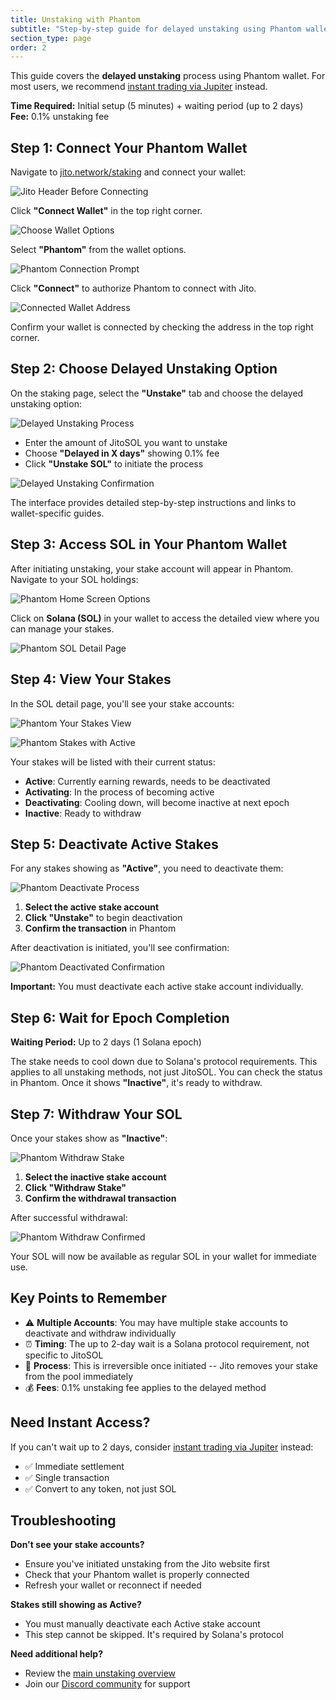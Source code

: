 ```yaml
---
title: Unstaking with Phantom
subtitle: "Step-by-step guide for delayed unstaking using Phantom wallet"
section_type: page
order: 2
---
```


This guide covers the **delayed unstaking** process using Phantom wallet. For most users, we recommend [instant trading via Jupiter](/jitosol/get-started/unstaking-jitosol-flow/unstaking-overview/#option-1-instant-trading-recommended) instead.

**Time Required:** Initial setup (5 minutes) + waiting period (up to 2 days)  
**Fee:** 0.1% unstaking fee

## Step 1: Connect Your Phantom Wallet

Navigate to [jito.network/staking](https://jito.network/staking/) and connect your wallet:

![Jito Header Before Connecting](/shared/images/jitosol/wallet-unstake-sol-header-with-connect-button-before-connecting.png)

Click **"Connect Wallet"** in the top right corner.

![Choose Wallet Options](/shared/images/jitosol/wallet-unstake-sol-choose-wallet-options.png)

Select **"Phantom"** from the wallet options.

![Phantom Connection Prompt](/shared/images/jitosol/phantom-unstake-sol-connect-wallet.png)

Click **"Connect"** to authorize Phantom to connect with Jito.

![Connected Wallet Address](/shared/images/jitosol/phantom-unstake-sol-wallet-address-button.png)

Confirm your wallet is connected by checking the address in the top right corner.

## Step 2: Choose Delayed Unstaking Option

On the staking page, select the **"Unstake"** tab and choose the delayed unstaking option:

![Delayed Unstaking Process](/shared/images/jitosol/stake-page-unstake-section-delayed-unstake-flow.png)

- Enter the amount of JitoSOL you want to unstake
- Choose **"Delayed in X days"** showing 0.1% fee
- Click **"Unstake SOL"** to initiate the process

![Delayed Unstaking Confirmation](/shared/images/jitosol/stake-page-confirm-modal-delayed-flow-unstake-jitosol.png)

The interface provides detailed step-by-step instructions and links to wallet-specific guides.

## Step 3: Access SOL in Your Phantom Wallet

After initiating unstaking, your stake account will appear in Phantom. Navigate to your SOL holdings:

![Phantom Home Screen Options](/shared/images/jitosol/phantom-unstake-sol-option-step-1.png)

Click on **Solana (SOL)** in your wallet to access the detailed view where you can manage your stakes.

![Phantom SOL Detail Page](/shared/images/jitosol/phantom-unstake-sol-detail-page-step-2.png)

## Step 4: View Your Stakes

In the SOL detail page, you'll see your stake accounts:

![Phantom Your Stakes View](/shared/images/jitosol/phantom-unstake-sol-your-stakes-step-3.png)

![Phantom Stakes with Active](/shared/images/jitosol/phantom-unstake-sol-your-stakes-with-active-step-3a.png)

Your stakes will be listed with their current status:
- **Active**: Currently earning rewards, needs to be deactivated
- **Activating**: In the process of becoming active
- **Deactivating**: Cooling down, will become inactive at next epoch
- **Inactive**: Ready to withdraw

## Step 5: Deactivate Active Stakes

For any stakes showing as **"Active"**, you need to deactivate them:

![Phantom Deactivate Process](/shared/images/jitosol/phantom-unstake-sol-active-unstake-deactivate-step-4a.png)

1. **Select the active stake account**
2. **Click "Unstake"** to begin deactivation
3. **Confirm the transaction** in Phantom

After deactivation is initiated, you'll see confirmation:

![Phantom Deactivated Confirmation](/shared/images/jitosol/phantom-unstake-sol-active-unstaked-deactivated-confirmed-step-5a.png)

**Important:** You must deactivate each active stake account individually.

## Step 6: Wait for Epoch Completion

**Waiting Period:** Up to 2 days (1 Solana epoch)

The stake needs to cool down due to Solana's protocol requirements. This applies to all unstaking methods, not just JitoSOL. You can check the status in Phantom. Once it shows **"Inactive"**, it's ready to withdraw.

## Step 7: Withdraw Your SOL

Once your stakes show as **"Inactive"**:

![Phantom Withdraw Stake](/shared/images/jitosol/phantom-unstake-sol-withdraw-stake-step-4.png)

1. **Select the inactive stake account**
2. **Click "Withdraw Stake"**
3. **Confirm the withdrawal transaction**

After successful withdrawal:

![Phantom Withdraw Confirmed](/shared/images/jitosol/phantom-unstake-sol-withdraw-confirmed-step-5.png)

Your SOL will now be available as regular SOL in your wallet for immediate use.

## Key Points to Remember

- ⚠️ **Multiple Accounts**: You may have multiple stake accounts to deactivate and withdraw individually
- ⏰ **Timing**: The up to 2-day wait is a Solana protocol requirement, not specific to JitoSOL
- 🔄 **Process**: This is irreversible once initiated -- Jito removes your stake from the pool immediately
- 💰 **Fees**: 0.1% unstaking fee applies to the delayed method

## Need Instant Access?

If you can't wait up to 2 days, consider [instant trading via Jupiter](/jitosol/get-started/unstaking-jitosol-flow/unstaking-overview/#option-1-instant-trading-recommended) instead:
- ✅ Immediate settlement
- ✅ Single transaction
- ✅ Convert to any token, not just SOL

## Troubleshooting

**Don't see your stake accounts?**
- Ensure you've initiated unstaking from the Jito website first
- Check that your Phantom wallet is properly connected
- Refresh your wallet or reconnect if needed

**Stakes still showing as Active?**
- You must manually deactivate each Active stake account
- This step cannot be skipped. It's required by Solana's protocol

**Need additional help?**
- Review the [main unstaking overview](/jitosol/get-started/unstaking-jitosol-flow/unstaking-overview/)
- Join our [Discord community](https://discord.gg/jitocommunity) for support
